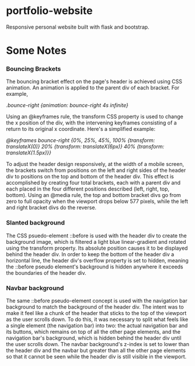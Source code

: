 # portfolio-website
Responsive personal website built with flask and bootstrap.

<h1>Some Notes</h1>
<h3>Bouncing Brackets</h3>
<p>The bouncing bracket effect on the page's header is achieved using CSS animation. An animation is applied
to the parent div of each bracket. For example,
<p><em>.bounce-right {animation: bounce-right 4s infinite}</em></p>
<p>Using an @keyframes rule, the transform CSS property is used to change the x position of the div, with the
intervening keyframes consisting of a return to its original x coordinate. Here's a simplified
example:</p>
<p><em>@keyframes bounce-right {0%, 25%, 45%, 100% {transform: translateX(0)} 20% {transform: translateX(6px)} 40% 
{transform: translateX(1.5px)}}</em></p>
<p>To adjust the header design responsively, at the width of a mobile screen, the brackets switch from positions on 
the left and right sides of the header div to positions on the top and bottom of the header div. This effect
is accomplished by creating four total brackets, each with a parent div and each placed in the four different positions
described (left, right, top, bottom). Using an @media rule, the top and bottom bracket divs go from zero to full opacity
when the viewport drops below 577 pixels, while the left and right bracket divs do the reverse.</p>
<h3>Slanted background</h3>
<p>The CSS psuedo-element ::before is used with the header div to create the background image, which is filtered
a light blue linear-gradient and rotated using the transform property. Its absolute position causes it to be displayed
behind the header div. In order to keep the bottom of the header div a horizontal line, the header div's overflow
property is set to hidden, meaning the ::before pseudo element's background is hidden anywhere it exceeds the boundaries
of the header div.</p>
<h3>Navbar background</h3>
<p>The same ::before pseudo-element concept is used with the navigation bar background to match the background of the
header div. The intent was to make it feel like a chunk of the header that sticks to the top of the viewport as the user
scrolls down. To do this, it was necessary to split what feels like a single element (the navigation bar) into two: the 
actual navigation bar and its buttons, which remains on top of all the other page elements, and the navigation bar's
background, which is hidden behind the header div until the user scrolls down. The navbar background's z-index is set to
lower than the header div and the navbar but greater than all the other page elements so that it cannot be seen while
the header div is still visible in the viewport.</p>